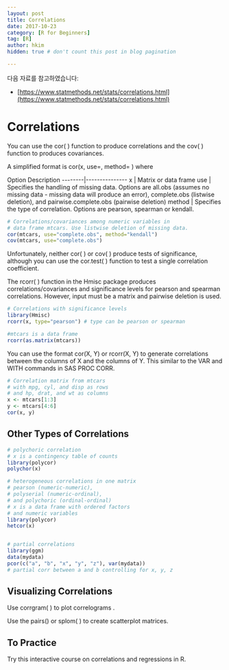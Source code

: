 ```yaml
---
layout: post  
title: Correlations
date: 2017-10-23  
category: [R for Beginners]  
tag: [R]   
author: hkim  
hidden: true # don't count this post in blog pagination  

---
```


다음 자료를 참고하였습니다:  
- [https://www.statmethods.net/stats/correlations.html](https://www.statmethods.net/stats/correlations.html)

# Correlations
You can use the cor( ) function to produce correlations and the cov( ) function to produces covariances.

A simplified format is cor(x, use=, method= ) where

Option	Description
--------|---------------
x	      | Matrix or data frame
use    	| Specifies the handling of missing data. Options are all.obs (assumes no missing data - missing data will produce an error), complete.obs (listwise deletion), and pairwise.complete.obs (pairwise deletion)
method  |  Specifies the type of correlation. Options are pearson, spearman or kendall.

```r
# Correlations/covariances among numeric variables in
# data frame mtcars. Use listwise deletion of missing data.
cor(mtcars, use="complete.obs", method="kendall")
cov(mtcars, use="complete.obs")
```

Unfortunately, neither cor( ) or cov( ) produce tests of significance, although you can use the cor.test( ) function to test a single correlation coefficient.

The rcorr( ) function in the Hmisc package produces correlations/covariances and significance levels for pearson and spearman correlations. However, input must be a matrix and pairwise deletion is used.

```r
# Correlations with significance levels
library(Hmisc)
rcorr(x, type="pearson") # type can be pearson or spearman

#mtcars is a data frame
rcorr(as.matrix(mtcars))
```

You can use the format cor(X, Y) or rcorr(X, Y) to generate correlations between the columns of X and the columns of Y. This similar to the VAR and WITH commands in SAS PROC CORR.

```r
# Correlation matrix from mtcars
# with mpg, cyl, and disp as rows
# and hp, drat, and wt as columns
x <- mtcars[1:3]
y <- mtcars[4:6]
cor(x, y)
```

## Other Types of Correlations

```r
# polychoric correlation
# x is a contingency table of counts
library(polycor)
polychor(x)

# heterogeneous correlations in one matrix
# pearson (numeric-numeric),
# polyserial (numeric-ordinal),
# and polychoric (ordinal-ordinal)
# x is a data frame with ordered factors
# and numeric variables
library(polycor)
hetcor(x)


# partial correlations
library(ggm)
data(mydata)
pcor(c("a", "b", "x", "y", "z"), var(mydata))
# partial corr between a and b controlling for x, y, z
```

## Visualizing Correlations
Use corrgram( ) to plot correlograms .

Use the pairs() or splom( ) to create scatterplot matrices.

## To Practice
Try this interactive course on correlations and regressions in R.
